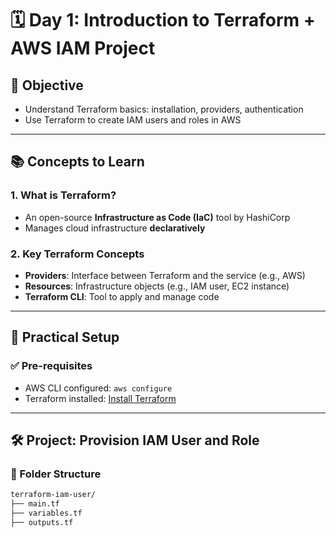 # 🗓️ Day 1: Introduction to Terraform + AWS IAM Project

## 🎯 Objective
- Understand Terraform basics: installation, providers, authentication  
- Use Terraform to create IAM users and roles in AWS

---

## 📚 Concepts to Learn

### 1. What is Terraform?
- An open-source **Infrastructure as Code (IaC)** tool by HashiCorp  
- Manages cloud infrastructure **declaratively**

### 2. Key Terraform Concepts
- **Providers**: Interface between Terraform and the service (e.g., AWS)  
- **Resources**: Infrastructure objects (e.g., IAM user, EC2 instance)  
- **Terraform CLI**: Tool to apply and manage code

---

## 🧪 Practical Setup

### ✅ Pre-requisites
- AWS CLI configured: `aws configure`  
- Terraform installed: [Install Terraform](https://developer.hashicorp.com/terraform/downloads)

---

## 🛠️ Project: Provision IAM User and Role

### 📁 Folder Structure

```bash
terraform-iam-user/
├── main.tf
├── variables.tf
├── outputs.tf
